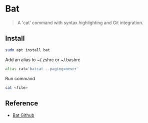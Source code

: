 # Bat

> A 'cat' command with syntax highlighting and Git integration.

## Install

```bash
sudo apt install bat
```

Add an alias to ~/.zshrc or ~/.bashrc

```bash
alias cat='batcat --paging=never'
```

Run command

```bash
cat <file>
```

## Reference

- [Bat Github](https://github.com/sharkdp/bat)
